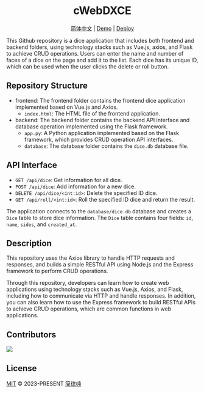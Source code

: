 <h1 align="center">
    cWebDXCE
</h1>

<p align="center">
  <a href="/README_zh.md">简体中文</a> |
  <a href="">Demo</a> |
  <a href="https://vercel.com/new/clone?repository-url=https://github.com/HsiangNianian/cWebDXCE" target="_blank">Deploy</a>
</p>

This Github repository is a dice application that includes both frontend and backend folders, using technology stacks such as Vue.js, axios, and Flask to achieve CRUD operations. Users can enter the name and number of faces of a dice on the page and add it to the list. Each dice has its unique ID, which can be used when the user clicks the delete or roll button.

Repository Structure
-------

- frontend: The frontend folder contains the frontend dice application implemented based on Vue.js and Axios.
  - `index.html`: The HTML file of the frontend application.
- backend: The backend folder contains the backend API interface and database operation implemented using the Flask framework.
  - `app.py`: A Python application implemented based on the Flask framework, which provides CRUD operation API interfaces.
  - `database`: The database folder contains the `dice.db` database file.

API Interface
--------

- `GET /api/dice`: Get information for all dice.
- `POST /api/dice`: Add information for a new dice.
- `DELETE /api/dice/<int:id>`: Delete the specified ID dice.
- `GET /api/roll/<int:id>`: Roll the specified ID dice and return the result.

The application connects to the `database/dice.db` database and creates a `Dice` table to store dice information. The `Dice` table contains four fields: `id`, `name`, `sides`, and `created_at`.

Description
----

This repository uses the Axios library to handle HTTP requests and responses, and builds a simple RESTful API using Node.js and the Express framework to perform CRUD operations.

Through this repository, developers can learn how to create web applications using technology stacks such as Vue.js, Axios, and Flask, including how to communicate via HTTP and handle responses. In addition, you can also learn how to use the Express framework to build RESTful APIs to achieve CRUD operations, which are common functions in web applications.

Contributors
-----

<a href="https://github.com/HsiangNianian/cWebDXCE/graphs/contributors">
  <img src="https://contrib.rocks/image?repo=HsiangNianian/cWebDXCE" />
</a>

License
-------

[MIT](https://github.com/HsiangNianian/cWebDXCE/blob/master/LICENSE) © 2023-PRESENT [简律纯](https://github.com/HsiangNianian)
